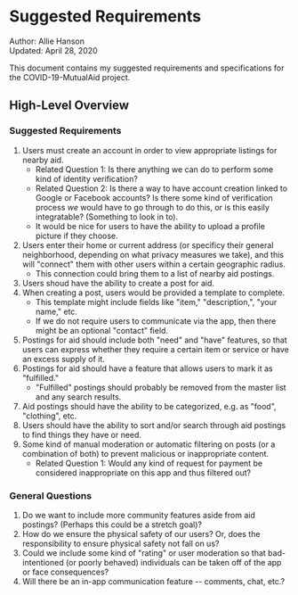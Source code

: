 # Suggested Requirements

Author:     Allie Hanson  
Updated:    April 28, 2020

This document contains my suggested requirements and specifications for the COVID-19-MutualAid project.

## High-Level Overview

### Suggested Requirements

1. Users must create an account in order to view appropriate listings for nearby aid.
    * Related Question 1: Is there anything we can do to perform some kind of identity verification?
    * Related Question 2: Is there a way to have account creation linked to Google or Facebook accounts? Is there some kind of verification process *we* would have to go through to do this, or is this easily integratable? (Something to look in to).
    * It would be nice for users to have the ability to upload a profile picture if they choose.
2. Users enter their home or current address (or specificy their general neighborhood, depending on what privacy measures we take), and this will "connect" them with other users within a certain geographic radius.
    * This connection could bring them to a list of nearby aid postings.
3. Users shoud have the ability to create a post for aid.
4. When creating a post, users would be provided a template to complete. 
    * This template might include fields like "item," "description,", "your name," etc.
    * If we do not require users to communicate via the app, then there might be an optional "contact" field.
5. Postings for aid should include both "need" and "have" features, so that users can express whether they require a certain item or service or have an excess supply of it.
6. Postings for aid should have a feature that allows users to mark it as "fulfilled."
    * "Fulfilled" postings should probably be removed from the master list and any search results.
7. Aid postings should have the ability to be categorized, e.g. as "food", "clothing", etc.
8. Users should have the ability to sort and/or search through aid postings to find things they have or need.
9. Some kind of manual moderation or automatic filtering on posts (or a combination of both) to prevent malicious or inappropriate content.
    * Related Question 1: Would any kind of request for payment be considered inappropriate on this app and thus filtered out? 

### General Questions

1. Do we want to include more community features aside from aid postings? (Perhaps this could be a stretch goal)?
2. How do we ensure the physical safety of our users? Or, does the responsibility to ensure physical safety not fall on us?
3. Could we include some kind of "rating" or user moderation so that bad-intentioned (or poorly behaved) individuals can be taken off of the app or face consequences?
4. Will there be an in-app communication feature -- comments, chat, etc.?